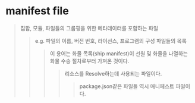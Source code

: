# manifest file

> 집합, 모듈, 파일들의 그룹핑을 위한 메타데이터를 포함하는 파일
>
> > e.g. 파일의 이름, 버전 번호, 라이선스, 프로그램의 구성 파일들의 목록
> >
> > > 이 용어는 화물 목록(ship manifest)이 선원 및 화물을 나열하는 화물 수송 절차로부터 가져온 것이다.
> > >
> > > > 리소스를 Resolve하는데 사용되는 파일이다.
> > > >
> > > > > package.json같은 파일들 역시 매니페스트 파일이다.
